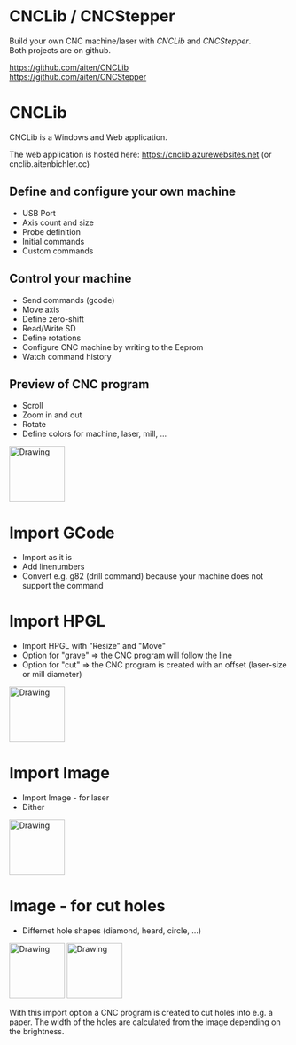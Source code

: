 CNCLib / CNCStepper
======

Build your own CNC machine/laser with *CNCLib* and *CNCStepper*.<br />
Both projects are on github.

https://github.com/aiten/CNCLib <br />
https://github.com/aiten/CNCStepper


CNCLib
======

CNCLib is a Windows and Web application. 

The web application is hosted here: https://cnclib.azurewebsites.net 
(or cnclib.aitenbichler.cc)

Define and configure your own machine
------
- USB Port 
- Axis count and size
- Probe definition
- Initial commands 
- Custom commands  

Control your machine  
-------
- Send commands (gcode)
- Move axis
- Define zero-shift
- Read/Write SD
- Define rotations 
- Configure CNC machine by writing to the Eeprom
- Watch command history

Preview of CNC program 
-------
- Scroll
- Zoom in and out
- Rotate
- Define colors for machine, laser, mill, ...

<img src="Doc/Preview3D.jpg" alt="Drawing" style="width: 100px;"/>

Import GCode
=====
- Import as it is
- Add linenumbers
- Convert e.g. g82 (drill command) because your machine does not support the command

Import HPGL
======
- Import HPGL with "Resize" and "Move"
- Option for "grave" => the CNC program will follow the line
- Option for "cut" => the CNC program is created with an offset (laser-size or mill diameter) 

<img src="Doc/PreviewRose4.jpg" alt="Drawing" style="width: 100px;"/>

Import Image
=======
- Import Image - for laser
- Dither 

<img src="Doc/PreviewImage.jpg" alt="Drawing" style="width: 100px;"/>

Image - for cut holes
=====
- Differnet hole shapes (diamond, heard, circle, ...)

<img src="Doc/PreviewHole.jpg" alt="Drawing" style="width: 100px;"/>   <img src="Doc/PreviewHoleDetail.jpg" alt="Drawing" style="width: 100px;"/>

With this import option a CNC program is created to cut holes into e.g. a paper. The width of the holes are calculated from the image depending on the brightness.  




